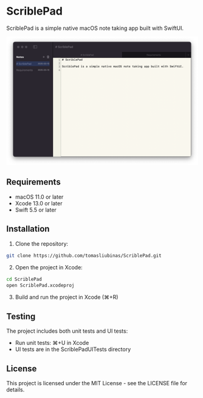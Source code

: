 # ScriblePad

ScriblePad is a simple native macOS note taking app built with SwiftUI.

![ScriblePad Screenshot](docs/Screenshot.png)

## Requirements

- macOS 11.0 or later
- Xcode 13.0 or later
- Swift 5.5 or later

## Installation

1. Clone the repository:
```bash
git clone https://github.com/tomasliubinas/ScriblePad.git
```

2. Open the project in Xcode:
```bash
cd ScriblePad
open ScriblePad.xcodeproj
```

3. Build and run the project in Xcode (⌘+R)

## Testing

The project includes both unit tests and UI tests:
- Run unit tests: ⌘+U in Xcode
- UI tests are in the ScriblePadUITests directory

## License

This project is licensed under the MIT License - see the LICENSE file for details.
